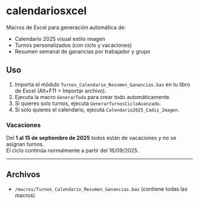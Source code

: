 # calendariosxcel

Macros de Excel para generación automática de:
- Calendario 2025 visual estilo imagen
- Turnos personalizados (con ciclo y vacaciones)
- Resumen semanal de ganancias por trabajador y grupo

## Uso

1. Importa el módulo `Turnos_Calendario_Resumen_Ganancias.bas` en tu libro de Excel (Alt+F11 > Importar archivo).
2. Ejecuta la macro `GenerarTodo` para crear todo automáticamente.
3. Si quieres solo turnos, ejecuta `GenerarTurnosCicloAvanzado`.
4. Si solo quieres el calendario, ejecuta `Calendario2025_Cadiz_Imagen`.

### Vacaciones

Del **1 al 15 de septiembre de 2025** todos están de vacaciones y no se asignan turnos.  
El ciclo continúa normalmente a partir del 16/09/2025.

---

## Archivos

- `/macros/Turnos_Calendario_Resumen_Ganancias.bas` (contiene todas las macros)